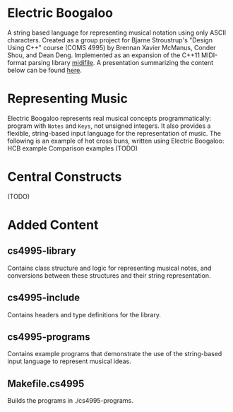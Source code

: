 # Electric Boogaloo
A string based language for representing musical notation using only ASCII characters. Created as a group project for Bjarne Stroustrup's "Design Using C++" course (COMS 4995) by Brennan Xavier McManus, Conder Shou, and Dean Deng. Implemented as an expansion of the C++11 MIDI-format parsing library [midifile](https://midifile.sapp.org/). A presentation summarizing the content below can be found [here](https://docs.google.com/presentation/d/1EE-DDxcoUErdAO15qPXVpA72CugJSXEge9kujGQXx34/edit?usp=sharing). 

# Representing Music 
Electric Boogaloo represents real musical concepts programmatically: program with `Notes` and `Keys`, not unsigned integers. It also provides a flexible, string-based input language for the representation of music. The following is an example of hot cross buns, written using Electric Boogaloo: 
HCB example 
Comparison examples
(TODO)

# Central Constructs 
(TODO)

# Added Content

## cs4995-library
Contains class structure and logic for representing musical notes, and conversions between these structures and their string representation. 
## cs4995-include
Contains headers and type definitions for the library. 
## cs4995-programs
Contains example programs that demonstrate the use of the string-based input language to represent musical ideas. 
## Makefile.cs4995
Builds the programs in ./cs4995-programs.
